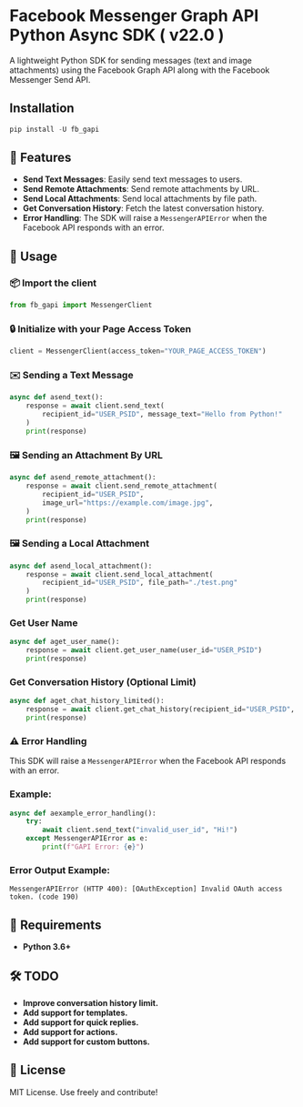 
# Facebook Messenger Graph API Python Async SDK ( v22.0 )

A lightweight Python SDK for sending messages (text and image attachments) using the Facebook Graph API along with the Facebook Messenger Send API.

## Installation

```python
pip install -U fb_gapi
```

## 🚀 Features

- **Send Text Messages**: Easily send text messages to users.
- **Send Remote Attachments**: Send remote attachments by URL.
- **Send Local Attachments**: Send local attachments by file path.
- **Get Conversation History**: Fetch the latest conversation history.
- **Error Handling**: The SDK will raise a `MessengerAPIError` when the Facebook API responds with an error.


## 🚀 Usage

### 📦 Import the client
```python
from fb_gapi import MessengerClient
```

### 🔒 Initialize with your Page Access Token 
```python
client = MessengerClient(access_token="YOUR_PAGE_ACCESS_TOKEN")
```

### ✉️ Sending a Text Message
```python
async def asend_text():
    response = await client.send_text(
        recipient_id="USER_PSID", message_text="Hello from Python!"
    )
    print(response)
```

### 🖼️ Sending an Attachment By URL
```python
async def asend_remote_attachment():
    response = await client.send_remote_attachment(
        recipient_id="USER_PSID",
        image_url="https://example.com/image.jpg",
    )
    print(response)
```

### 🖼️ Sending a Local Attachment
```python
async def asend_local_attachment():
    response = await client.send_local_attachment(
        recipient_id="USER_PSID", file_path="./test.png"
    )
    print(response)
```

### Get User Name
```python
async def aget_user_name():
    response = await client.get_user_name(user_id="USER_PSID")
    print(response)
```

### Get Conversation History (Optional Limit)
```python
async def aget_chat_history_limited():
    response = await client.get_chat_history(recipient_id="USER_PSID", limit=5)
    print(response)
```

### ⚠️ Error Handling
This SDK will raise a `MessengerAPIError` when the Facebook API responds with an error.

### Example:
```python
async def aexample_error_handling():
    try:
        await client.send_text("invalid_user_id", "Hi!")
    except MessengerAPIError as e:
        print(f"GAPI Error: {e}")
```

### Error Output Example:
```
MessengerAPIError (HTTP 400): [OAuthException] Invalid OAuth access token. (code 190)
```

## 📄 Requirements

- **Python 3.6+**


## 🛠️ TODO

- **Improve conversation history limit.**
- **Add support for templates.**
- **Add support for quick replies.**
- **Add support for actions.**
- **Add support for custom buttons.**


## 📃 License

MIT License. Use freely and contribute!
